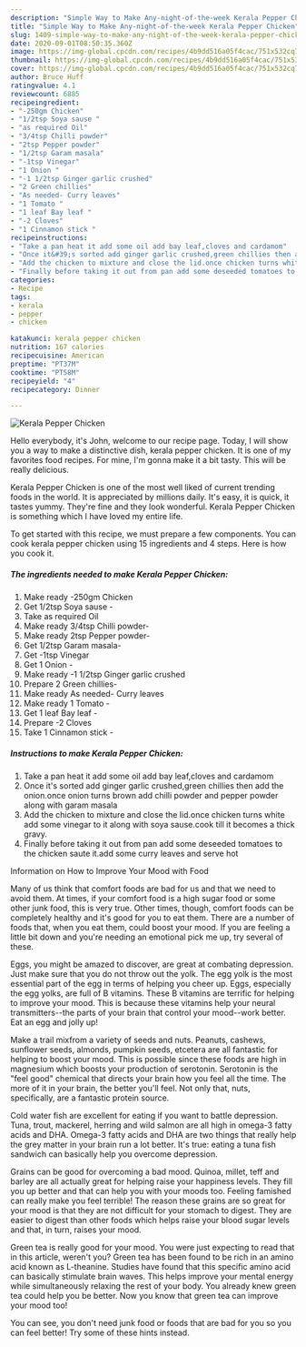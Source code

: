 ```yaml
---
description: "Simple Way to Make Any-night-of-the-week Kerala Pepper Chicken"
title: "Simple Way to Make Any-night-of-the-week Kerala Pepper Chicken"
slug: 1409-simple-way-to-make-any-night-of-the-week-kerala-pepper-chicken
date: 2020-09-01T08:50:35.360Z
image: https://img-global.cpcdn.com/recipes/4b9dd516a05f4cac/751x532cq70/kerala-pepper-chicken-recipe-main-photo.jpg
thumbnail: https://img-global.cpcdn.com/recipes/4b9dd516a05f4cac/751x532cq70/kerala-pepper-chicken-recipe-main-photo.jpg
cover: https://img-global.cpcdn.com/recipes/4b9dd516a05f4cac/751x532cq70/kerala-pepper-chicken-recipe-main-photo.jpg
author: Bruce Huff
ratingvalue: 4.1
reviewcount: 6885
recipeingredient:
- "-250gm Chicken"
- "1/2tsp Soya sause "
- "as required Oil"
- "3/4tsp Chilli powder"
- "2tsp Pepper powder"
- "1/2tsp Garam masala"
- "-1tsp Vinegar"
- "1 Onion "
- "-1 1/2tsp Ginger garlic crushed"
- "2 Green chillies"
- "As needed- Curry leaves"
- "1 Tomato "
- "1 leaf Bay leaf "
- "-2 Cloves"
- "1 Cinnamon stick "
recipeinstructions:
- "Take a pan heat it add some oil add bay leaf,cloves and cardamom"
- "Once it&#39;s sorted add ginger garlic crushed,green chillies then add the onion.once onion turns brown add chilli powder and pepper powder along with garam masala"
- "Add the chicken to mixture and close the lid.once chicken turns white add some vinegar to it along with soya sause.cook till it becomes a thick gravy."
- "Finally before taking it out from pan add some deseeded tomatoes to the chicken saute it.add some curry leaves and serve hot"
categories:
- Recipe
tags:
- kerala
- pepper
- chicken

katakunci: kerala pepper chicken 
nutrition: 167 calories
recipecuisine: American
preptime: "PT37M"
cooktime: "PT58M"
recipeyield: "4"
recipecategory: Dinner

---
```



![Kerala Pepper Chicken](https://img-global.cpcdn.com/recipes/4b9dd516a05f4cac/751x532cq70/kerala-pepper-chicken-recipe-main-photo.jpg)

Hello everybody, it's John, welcome to our recipe page. Today, I will show you a way to make a distinctive dish, kerala pepper chicken. It is one of my favorites food recipes. For mine, I'm gonna make it a bit tasty. This will be really delicious.



Kerala Pepper Chicken is one of the most well liked of current trending foods in the world. It is appreciated by millions daily. It's easy, it is quick, it tastes yummy. They're fine and they look wonderful. Kerala Pepper Chicken is something which I have loved my entire life.


To get started with this recipe, we must prepare a few components. You can cook kerala pepper chicken using 15 ingredients and 4 steps. Here is how you cook it.

<!--inarticleads1-->

##### The ingredients needed to make Kerala Pepper Chicken:

1. Make ready -250gm Chicken
1. Get 1/2tsp Soya sause -
1. Take as required Oil
1. Make ready 3/4tsp Chilli powder-
1. Make ready 2tsp Pepper powder-
1. Get 1/2tsp Garam masala-
1. Get -1tsp Vinegar
1. Get 1 Onion -
1. Make ready -1 1/2tsp Ginger garlic crushed
1. Prepare 2 Green chillies-
1. Make ready As needed- Curry leaves
1. Make ready 1 Tomato -
1. Get 1 leaf Bay leaf -
1. Prepare -2 Cloves
1. Take 1 Cinnamon stick -




<!--inarticleads2-->

##### Instructions to make Kerala Pepper Chicken:

1. Take a pan heat it add some oil add bay leaf,cloves and cardamom
1. Once it&#39;s sorted add ginger garlic crushed,green chillies then add the onion.once onion turns brown add chilli powder and pepper powder along with garam masala
1. Add the chicken to mixture and close the lid.once chicken turns white add some vinegar to it along with soya sause.cook till it becomes a thick gravy.
1. Finally before taking it out from pan add some deseeded tomatoes to the chicken saute it.add some curry leaves and serve hot




Information on How to Improve Your Mood with Food


Many of us think that comfort foods are bad for us and that we need to avoid them. At times, if your comfort food is a high sugar food or some other junk food, this is very true. Other times, though, comfort foods can be completely healthy and it's good for you to eat them. There are a number of foods that, when you eat them, could boost your mood. If you are feeling a little bit down and you're needing an emotional pick me up, try several of these.

Eggs, you might be amazed to discover, are great at combating depression. Just make sure that you do not throw out the yolk. The egg yolk is the most essential part of the egg in terms of helping you cheer up. Eggs, especially the egg yolks, are full of B vitamins. These B vitamins are terrific for helping to improve your mood. This is because these vitamins help your neural transmitters--the parts of your brain that control your mood--work better. Eat an egg and jolly up!

Make a trail mixfrom a variety of seeds and nuts. Peanuts, cashews, sunflower seeds, almonds, pumpkin seeds, etcetera are all fantastic for helping to boost your mood. This is possible since these foods are high in magnesium which boosts your production of serotonin. Serotonin is the "feel good" chemical that directs your brain how you feel all the time. The more of it in your brain, the better you'll feel. Not only that, nuts, specifically, are a fantastic protein source.

Cold water fish are excellent for eating if you want to battle depression. Tuna, trout, mackerel, herring and wild salmon are all high in omega-3 fatty acids and DHA. Omega-3 fatty acids and DHA are two things that really help the grey matter in your brain run a lot better. It's true: eating a tuna fish sandwich can basically help you overcome depression. 

Grains can be good for overcoming a bad mood. Quinoa, millet, teff and barley are all actually great for helping raise your happiness levels. They fill you up better and that can help you with your moods too. Feeling famished can really make you feel terrible! The reason these grains are so great for your mood is that they are not difficult for your stomach to digest. They are easier to digest than other foods which helps raise your blood sugar levels and that, in turn, raises your mood.

Green tea is really good for your mood. You were just expecting to read that in this article, weren't you? Green tea has been found to be rich in an amino acid known as L-theanine. Studies have found that this specific amino acid can basically stimulate brain waves. This helps improve your mental energy while simultaneously relaxing the rest of your body. You already knew green tea could help you be better. Now you know that green tea can improve your mood too!

You can see, you don't need junk food or foods that are bad for you so you can feel better! Try  some  of  these  hints  instead.

